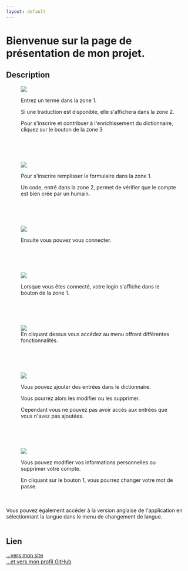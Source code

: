 ```yaml
---
layout: default
---
```


# Bienvenue sur la page de présentation de mon projet.

## Description
<figure>
<img src="http://morad-zahid.lescigales.org/images/appExplanations/home.jpg">
<figcaption>
<p>
   Entrez un terme dans la zone 1.
</p>
<p>
   Si une traduction est disponible, elle s'affichera dans la zone 2.
   </p>
 <p>
   Pour s'inscrire et contribuer à l'enrichissement du dictionnaire, cliquez sur le 
   bouton de la zone 3
</p>
</figcaption>
</figure>
<br><br><br>
<figure>
<img src="http://morad-zahid.lescigales.org/images/appExplanations/sign-up.jpg">                             
 <figcaption>
  <p>
 Pour s'inscrire remplisser le formulaire dans la zone 1.
 </p>
 <p>
Un code, entré dans la zone 2, permet de vérifier que le compte est bien crée par un humain.
</p>
</figcaption>
</figure>
<br><br><br>
<figure>
   <img src="http://morad-zahid.lescigales.org/images/appExplanations/sign-in.jpg">
<figcaption>
<p>
 Ensuite vous pouvez vous connecter.
  </p>
</figcaption>     
</figure>
<br><br><br>                   
<figure>
   <img src="http://morad-zahid.lescigales.org/images/appExplanations/logged.jpg">
 <figcaption>
 <p>
  Lorsque vous êtes connecté, votre login s'affiche dans le bouton de la zone 1.
  </p>
  </figcaption>
</figure>
<br><br><br>
<figure>
<img src="http://morad-zahid.lescigales.org/images/appExplanations/menu.jpg">                        
<figcaption>
 En cliquant dessus vous accédez au menu offrant différentes fonctionnalités.
</figcaption>
 </figure>
<br><br><br>                    
<figure>
   <img src="http://morad-zahid.lescigales.org/images/appExplanations/entries-management.jpg">
<figcaption>
<p>
Vous pouvez ajouter des entrées dans le dictionnaire.
</p>
<p>
Vous pourrez alors les modifier ou les supprimer.
</p>
 <p>
Cependant vous ne pouvez pas avoir accés aux entrées que vous n'avez pas ajoutées.
</p>
</figcaption>
</figure>
<br><br><br>
<figure>
   <img src="http://morad-zahid.lescigales.org/images/appExplanations/account-management.jpg">
<figcaption>
<p>
Vous pouvez modifier vos informations personnelles ou supprimer votre compte.
</p>   
 <p>
En cliquant sur le bouton 1, vous pourrez changer votre mot de passe.
</p>
</figcaption>
</figure>
<br><br>
Vous pouvez également accéder à la version anglaise de l'application en sélectionnant la langue dans le menu de changement de langue. 
<br><br>

## Lien
[...vers mon site](http://morad-zahid.lescigales.org) <br>
[...et vers mon profil GitHub](https://github.com/moradZahid)
